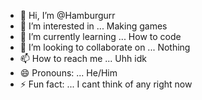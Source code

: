 - 👋 Hi, I’m @Hamburgurr
- 👀 I’m interested in ... Making games
- 🌱 I’m currently learning ... How to code
- 💞️ I’m looking to collaborate on ... Nothing
- 📫 How to reach me ... Uhh idk
- 😄 Pronouns: ... He/Him
- ⚡ Fun fact: ... I cant think of any right now

<!---
Hamburgurr/Hamburgurr is a ✨ special ✨ repository because its `README.md` (this file) appears on your GitHub profile.
You can click the Preview link to take a look at your changes.
--->
